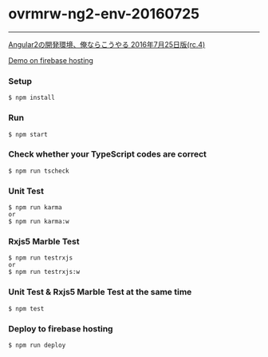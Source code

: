 # ovrmrw-ng2-env-20160725

---

[Angular2の開発環境、俺ならこうやる 2016年7月25日版(rc.4)](http://qiita.com/ovrmrw/items/56364a4b673c03e20bba)

[Demo on firebase hosting](https://my-ng2-env-20160725.firebaseapp.com)

### Setup
```
$ npm install
```

### Run
```
$ npm start
```

### Check whether your TypeScript codes are correct
```
$ npm run tscheck
```

### Unit Test
```
$ npm run karma
or
$ npm run karma:w
```

### Rxjs5 Marble Test
```
$ npm run testrxjs
or
$ npm run testrxjs:w
```

### Unit Test & Rxjs5 Marble Test at the same time
```
$ npm test
```

### Deploy to firebase hosting
```
$ npm run deploy
```
